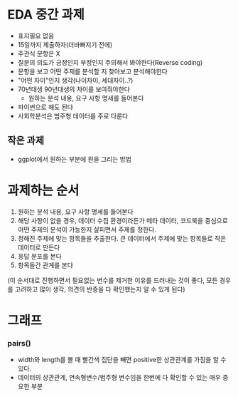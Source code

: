 


# EDA 중간 과제
* 표지필요 없음
* 15일까지 제출하자(더바빠지기 전에)
* 주관식 문항은 X
* 질문의 의도가 긍정인지 부정인지 주의해서 봐야한다(Reverse coding)
* 문항을 보고 어떤 주제를 분석할 지 찾아보고 분석해야한다
* "어떤 차이"인지 생각(나이차이, 세대차이..?)
* 70년대생 90년대생의 차이를 보여줘야한다
	* 원하는 분석 내용, 요구 사항 명세를 들어본다
* 파이썬으로 해도 된다
* 사회학분석은 범주형 데이터를 주로 다룬다

## 작은 과제
* ggplot에서 원하는 부분에 원을 그리는 방법

# 과제하는 순서
1. 원하는 분석 내용, 요구 사항 명세를 들어본다
2. 해당 사항이 없을 경우,
데이터 수집 환경이라든가 메타 데이터, 코드북을 중심으로 어떤 주제의 분석이 가능한지 살피면서 주제를 정한다.
3. 정해진 주제에 맞는 항목들을 추출한다.
큰 데이터에서 주제에 맞는 항목들로 작은 데이터로 만든다
4. 응답 분포를 본다
5. 항목들간 관계를 본다

(이 순서대로 진행하면서 필요없는 변수를 제거한 이유를 드러내는 것이 좋다, 모든 경우를 고려하고 많이 생각, 의견의 반증을 다 확인했는지 알 수 있게 된다)

# 그래프

### pairs()
* width와 length를 볼 때 빨간색 집단을 빼면 positive한 상관관계를 가짐을 알 수 있다. 
* 데이터의 상관관계, 연속형변수/범주형 변수임을 한번에 다 확인할 수 있는 매우 중요한 부분

<!--stackedit_data:
eyJoaXN0b3J5IjpbLTE5MjY4MzA2MTMsLTE1Mjg3NzE4MTQsLT
czNjIxNDUxNywtMjY4MzQ0MzAzLDQxMjE4NDg4MCw2MDM2ODQ5
NjAsNzMwOTk4MTE2XX0=
-->